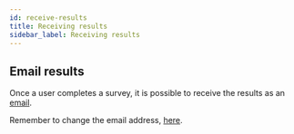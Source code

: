 ```yaml
---
id: receive-results
title: Receiving results
sidebar_label: Receiving results
---
```


## Email results

Once a user completes a survey, it is possible to receive the results as an [email](https://manual.limesurvey.org/Email_templates#Basic_.26_detailed_admin_notifications).

Remember to change the email address, [here](https://manual.limesurvey.org/Notifications_%26_data).
